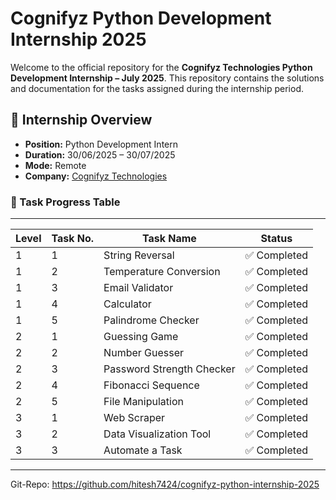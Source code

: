 # Cognifyz Python Development Internship 2025

Welcome to the official repository for the **Cognifyz Technologies Python Development Internship – July 2025**. This repository contains the solutions and documentation for the tasks assigned during the internship period.

## 🎯 Internship Overview

- **Position:** Python Development Intern  
- **Duration:** 30/06/2025 – 30/07/2025  
- **Mode:** Remote  
- **Company:** [Cognifyz Technologies](https://www.cognifyz.com)  

### 📌 Task Progress Table

---

| Level | Task No. | Task Name                       | Status     |
|-------|----------|----------------------------------|------------|
| 1     | 1        | String Reversal                  | ✅ Completed |
| 1     | 2        | Temperature Conversion           | ✅ Completed |
| 1     | 3        | Email Validator                  | ✅ Completed |
| 1     | 4        | Calculator                       | ✅ Completed |
| 1     | 5        | Palindrome Checker               | ✅ Completed |
| 2     | 1        | Guessing Game                    | ✅ Completed |
| 2     | 2        | Number Guesser                   | ✅ Completed |
| 2     | 3        | Password Strength Checker        | ✅ Completed |
| 2     | 4        | Fibonacci Sequence               | ✅ Completed |
| 2     | 5        | File Manipulation                | ✅ Completed |
| 3     | 1        | Web Scraper                      | ✅ Completed |
| 3     | 2        | Data Visualization Tool          | ✅ Completed |
| 3     | 3        | Automate a Task                  | ✅ Completed |


---

Git-Repo: https://github.com/hitesh7424/cognifyz-python-internship-2025
